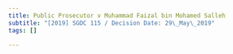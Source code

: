 ```yaml
---
title: Public Prosecutor v Muhammad Faizal bin Mohamed Salleh
subtitle: "[2019] SGDC 115 / Decision Date: 29\_May\_2019"
tags: []

---
```

